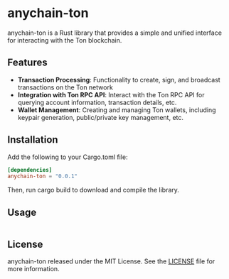 # anychain-ton

anychain-ton is a Rust library that provides a simple and unified interface for interacting with the Ton
blockchain.

## Features

- **Transaction Processing**: Functionality to create, sign, and broadcast transactions on the Ton network
- **Integration with Ton RPC API**: Interact with the Ton RPC API for querying account information, transaction
  details, etc.
- **Wallet Management**: Creating and managing Ton wallets, including keypair
  generation, public/private key management, etc.

## Installation

Add the following to your Cargo.toml file:

```toml
[dependencies]
anychain-ton = "0.0.1"
```

Then, run cargo build to download and compile the library.

## Usage

```shell
```

## License

anychain-ton released under the MIT License. See the [LICENSE](LICENSE) file for more information. 
